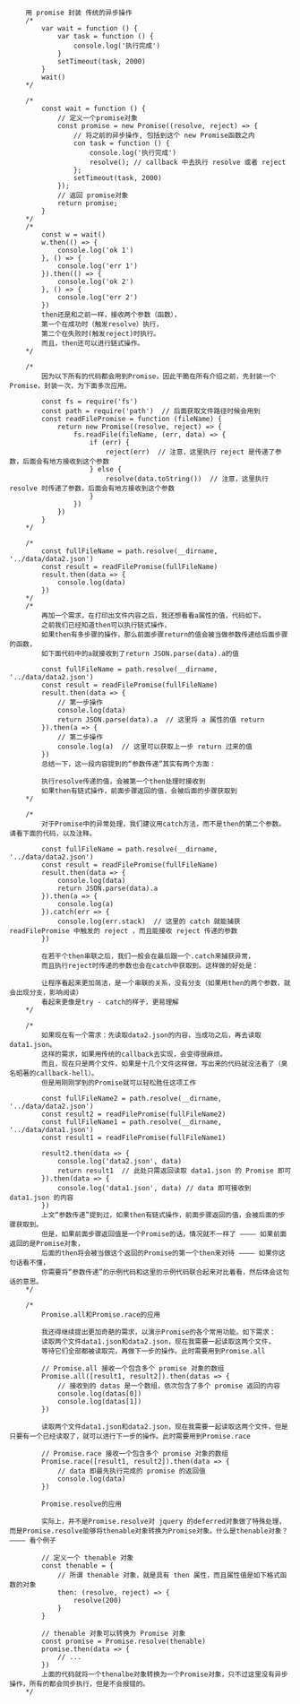         用 promise 封装 传统的异步操作
        /*
            var wait = function () {
                var task = function () {
                    console.log('执行完成')
                }
                setTimeout(task, 2000)
            }
            wait()
        */

        /*
            const wait = function () {
                // 定义一个promise对象
                const promise = new Promise((resolve, reject) => {
                    // 将之前的异步操作, 包括到这个 new Promise函数之内
                    con task = function () {
                        console.log('执行完成')
                        resolve(); // callback 中去执行 resolve 或者 reject
                    };
                    setTimeout(task, 2000)
                });
                // 返回 promise对象
                return promise;
            }
        */
        /*
            const w = wait()
            w.then(() => {
                console.log('ok 1')
            }, () => {
                console.log('err 1')
            }).then(() => {
                console.log('ok 2')
            }, () => {
                console.log('err 2')
            })
            then还是和之前一样，接收两个参数（函数），
            第一个在成功时（触发resolve）执行，
            第二个在失败时(触发reject)时执行。
            而且，then还可以进行链式操作。
        */

        /*
            因为以下所有的代码都会用到Promise，因此干脆在所有介绍之前，先封装一个Promise，封装一次，为下面多次应用。

            const fs = require('fs')
            const path = require('path')  // 后面获取文件路径时候会用到
            const readFilePromise = function (fileName) {
                return new Promise((resolve, reject) => {
                    fs.readFile(fileName, (err, data) => {
                        if (err) {
                            reject(err)  // 注意，这里执行 reject 是传递了参数，后面会有地方接收到这个参数
                        } else {
                            resolve(data.toString())  // 注意，这里执行 resolve 时传递了参数，后面会有地方接收到这个参数
                        }
                    })
                })
            }
        */

        /*
            const fullFileName = path.resolve(__dirname, '../data/data2.json')
            const result = readFilePromise(fullFileName)
            result.then(data => {
                console.log(data)
            })
        */
        /*
            再加一个需求，在打印出文件内容之后，我还想看看a属性的值，代码如下。
            之前我们已经知道then可以执行链式操作，
            如果then有多步骤的操作，那么前面步骤return的值会被当做参数传递给后面步骤的函数，
            如下面代码中的a就接收到了return JSON.parse(data).a的值

            const fullFileName = path.resolve(__dirname, '../data/data2.json')
            const result = readFilePromise(fullFileName)
            result.then(data => {
                // 第一步操作
                console.log(data)
                return JSON.parse(data).a  // 这里将 a 属性的值 return
            }).then(a => {
                // 第二步操作
                console.log(a)  // 这里可以获取上一步 return 过来的值
            })
            总结一下，这一段内容提到的“参数传递”其实有两个方面：

            执行resolve传递的值，会被第一个then处理时接收到
            如果then有链式操作，前面步骤返回的值，会被后面的步骤获取到
        */

        /*
            对于Promise中的异常处理，我们建议用catch方法，而不是then的第二个参数。请看下面的代码，以及注释。

            const fullFileName = path.resolve(__dirname, '../data/data2.json')
            const result = readFilePromise(fullFileName)
            result.then(data => {
                console.log(data)
                return JSON.parse(data).a
            }).then(a => {
                console.log(a)
            }).catch(err => {
                console.log(err.stack)  // 这里的 catch 就能捕获 readFilePromise 中触发的 reject ，而且能接收 reject 传递的参数
            })

            在若干个then串联之后，我们一般会在最后跟一个.catch来捕获异常，
            而且执行reject时传递的参数也会在catch中获取到。这样做的好处是：

            让程序看起来更加简洁，是一个串联的关系，没有分支（如果用then的两个参数，就会出现分支，影响阅读）
            看起来更像是try - catch的样子，更易理解
        */

        /*
            如果现在有一个需求：先读取data2.json的内容，当成功之后，再去读取data1.json。
            这样的需求，如果用传统的callback去实现，会变得很麻烦。
            而且，现在只是两个文件，如果是十几个文件这样做，写出来的代码就没法看了（臭名昭著的callback-hell）。
            但是用刚刚学到的Promise就可以轻松胜任这项工作
            
            const fullFileName2 = path.resolve(__dirname, '../data/data2.json')
            const result2 = readFilePromise(fullFileName2)
            const fullFileName1 = path.resolve(__dirname, '../data/data1.json')
            const result1 = readFilePromise(fullFileName1)

            result2.then(data => {
                console.log('data2.json', data)
                return result1  // 此处只需返回读取 data1.json 的 Promise 即可
            }).then(data => {
                console.log('data1.json', data) // data 即可接收到 data1.json 的内容
            })
            上文“参数传递”提到过，如果then有链式操作，前面步骤返回的值，会被后面的步骤获取到。
            但是，如果前面步骤返回值是一个Promise的话，情况就不一样了 ———— 如果前面返回的是Promise对象，
            后面的then将会被当做这个返回的Promise的第一个then来对待 ———— 如果你这句话看不懂，
            你需要将“参数传递”的示例代码和这里的示例代码联合起来对比着看，然后体会这句话的意思。
        */

        /*
            Promise.all和Promise.race的应用

            我还得继续提出更加奇葩的需求，以演示Promise的各个常用功能。如下需求：
            读取两个文件data1.json和data2.json，现在我需要一起读取这两个文件，
            等待它们全部都被读取完，再做下一步的操作。此时需要用到Promise.all

            // Promise.all 接收一个包含多个 promise 对象的数组
            Promise.all([result1, result2]).then(datas => {
                // 接收到的 datas 是一个数组，依次包含了多个 promise 返回的内容
                console.log(datas[0])
                console.log(datas[1])
            })

            读取两个文件data1.json和data2.json，现在我需要一起读取这两个文件，但是只要有一个已经读取了，就可以进行下一步的操作。此时需要用到Promise.race

            // Promise.race 接收一个包含多个 promise 对象的数组
            Promise.race([result1, result2]).then(data => {
                // data 即最先执行完成的 promise 的返回值
                console.log(data)
            })

            Promise.resolve的应用

            实际上，并不是Promise.resolve对 jquery 的deferred对象做了特殊处理，而是Promise.resolve能够将thenable对象转换为Promise对象。什么是thenable对象？———— 看个例子

            // 定义一个 thenable 对象
            const thenable = {
                // 所谓 thenable 对象，就是具有 then 属性，而且属性值是如下格式函数的对象
                then: (resolve, reject) => {
                    resolve(200)
                }
            }

            // thenable 对象可以转换为 Promise 对象
            const promise = Promise.resolve(thenable)
            promise.then(data => {
                // ...
            })
            上面的代码就将一个thenalbe对象转换为一个Promise对象，只不过这里没有异步操作，所有的都会同步执行，但是不会报错的。
        */
